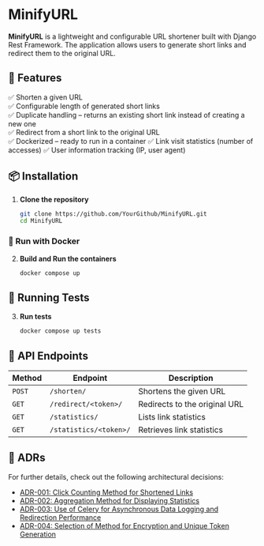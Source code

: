 # MinifyURL

**MinifyURL** is a lightweight and configurable URL shortener built with Django Rest Framework. The application allows users to generate short links and redirect them to the original URL.

## 🚀 Features

✅ Shorten a given URL  
✅ Configurable length of generated short links  
✅ Duplicate handling – returns an existing short link instead of creating a new one  
✅ Redirect from a short link to the original URL  
✅ Dockerized – ready to run in a container
✅ Link visit statistics (number of accesses)
✅ User information tracking (IP, user agent)  

## 📦 Installation

1. **Clone the repository**  
   ```bash
   git clone https://github.com/YourGithub/MinifyURL.git
   cd MinifyURL
    ```

### 🐳 Run with Docker

2. **Build and Run the containers**  
   ```bash
   docker compose up
   ```  

## 🧪 Running Tests

3. **Run tests**  
   ```bash
   docker compose up tests
   ```

## 📌 API Endpoints

| Method  | Endpoint               | Description                   |
|---------|------------------------|-------------------------------|
| `POST`  | `/shorten/`            | Shortens the given URL        |
| `GET`   | `/redirect/<token>/`   | Redirects to the original URL |
| `GET`   | `/statistics/`         | Lists link statistics         |
| `GET`   | `/statistics/<token>/` | Retrieves link statistics     |

## 📄 ADRs

For further details, check out the following architectural decisions:

- [ADR-001: Click Counting Method for Shortened Links](docs/architecture_decisions/001-click-counting-method.md)
- [ADR-002: Aggregation Method for Displaying Statistics](docs/architecture_decisions/002-aggregation-method-for-statistics.md)
- [ADR-003: Use of Celery for Asynchronous Data Logging and Redirection Performance](docs/architecture_decisions/003-use-celery-for-asynchronous-data-logging.md)
- [ADR-004: Selection of Method for Encryption and Unique Token Generation](docs/architecture_decisions/004-method-for-encrypting-and-unique-token-generation.md)
